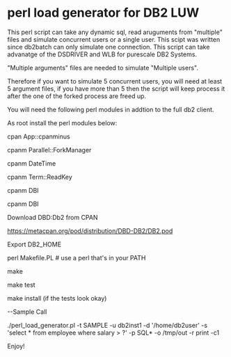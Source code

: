 # perl load generator for DB2 LUW
This perl script can take any dynamic sql, read aruguments from "multiple" files and simulate concurrent users or a single user. This scipt was written since db2batch can only simulate one connection. This script can take advanatge of the DSDRIVER and WLB for purescale DB2 Systems.

"Multiple arguments" files are needed to simulate "Multiple users". 

Therefore if you want to simulate 5 concurrent users, you will need at least 5 argument files, if you have more than 5 then the script will keep process it after the one of the forked process are freed up.

You will need the following perl modules in addtion to the full db2 client.

As root install the perl modules below:

cpan App::cpanminus

cpanm Parallel::ForkManager

cpanm DateTime

cpanm Term::ReadKey

cpanm DBI

cpanm DBI


Download DBD:Db2 from CPAN

https://metacpan.org/pod/distribution/DBD-DB2/DB2.pod

Export DB2_HOME

perl Makefile.PL            # use a perl that's in your PATH

make

make test

make install (if the tests look okay)

--Sample Call

./perl_load_generator.pl -t SAMPLE -u db2inst1 -d '/home/db2user' -s 'select * from employee where salary > ?' -p SQL* -o /tmp/out -r print -c1



Enjoy!


